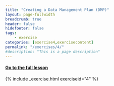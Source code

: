 ```yaml
---
title: "Creating a Data Management Plan (DMP)"
layout: page-fullwidth
breadcrumb: true
header: false
hidefooter: false
tags:
    - exercise
categories: [exercise4,exercisecontent]
permalink: "/exercises/4/"
#description: "This is a page description"
---
```

<h4><a href="{{ site.url }}{{ site.baseurl }}/modules/1/b">Go to the full lesson</a></h4>
{% include _exercise.html exerciseid="4" %}
